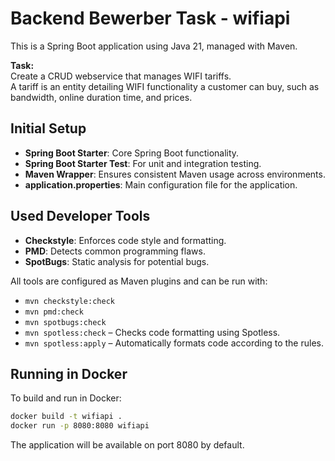 # Backend Bewerber Task  - wifiapi

This is a Spring Boot application using Java 21, managed with Maven.

**Task:**  
Create a CRUD webservice that manages WIFI tariffs.  
A tariff is an entity detailing WIFI functionality a customer can buy, such as bandwidth, online duration time, and prices.

## Initial Setup
- **Spring Boot Starter**: Core Spring Boot functionality.
- **Spring Boot Starter Test**: For unit and integration testing.
- **Maven Wrapper**: Ensures consistent Maven usage across environments.
- **application.properties**: Main configuration file for the application.

## Used Developer Tools
- **Checkstyle**: Enforces code style and formatting.
- **PMD**: Detects common programming flaws.
- **SpotBugs**: Static analysis for potential bugs.


All tools are configured as Maven plugins and can be run with:
- `mvn checkstyle:check`
- `mvn pmd:check`
- `mvn spotbugs:check`
- `mvn spotless:check` – Checks code formatting using Spotless.
- `mvn spotless:apply` – Automatically formats code according to the rules.

## Running in Docker
To build and run in Docker:
```bash
docker build -t wifiapi .
docker run -p 8080:8080 wifiapi
```

The application will be available on port 8080 by default.
